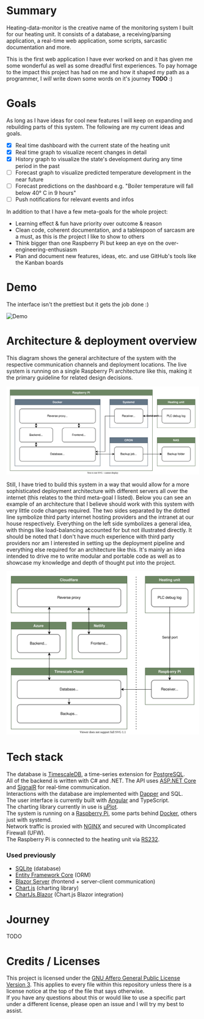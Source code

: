 # Summary

Heating-data-monitor is the creative name of the monitoring system I built for our heating unit. It consists of a database, a receiving/parsing application, a real-time web application, some scripts, sarcastic documentation and more.

This is the first web application I have ever worked on and it has given me some wonderful as well as some dreadful first experiences. To pay homage to the impact this project has had on me and how it shaped my path as a programmer, I _will_ write down some words on it's journey **TODO** :)

# Goals

As long as I have ideas for cool new features I will keep on expanding and rebuilding parts of this system. The following are my current ideas and goals.

- [x] Real time dashboard with the current state of the heating unit
- [x] Real time graph to visualize recent changes in detail
- [x] History graph to visualize the state's development during any time period in the past
- [ ] Forecast graph to visualize predicted temperature development in the near future
- [ ] Forecast predictions on the dashboard e.g. "Boiler temperature will fall below 40° C in 9 hours"
- [ ] Push notifications for relevant events and infos

In addition to that I have a few meta-goals for the whole project:

- Learning effect & fun have priority over outcome & reason
- Clean code, coherent documentation, and a tablespoon of sarcasm are a must, as this is _the_ project I like to show to others
- Think bigger than one Raspberry Pi but keep an eye on the over-engineering-enthusiasm
- Plan and document new features, ideas, etc. and use GitHub's tools like the Kanban boards

# Demo

The interface isn't the prettiest but it gets the job done :)

![Demo](Demo.gif)

# Architecture & deployment overview

This diagram shows the general architecture of the system with the respective communication channels and deployment locations. The live system is running on a single Raspberry Pi architecture like this, making it the primary guideline for related design decisions.

![Architecture overview](architectural_overview.drawio.svg)

Still, I have tried to build this system in a way that would allow for a more sophisticated deployment architecture with different servers all over the internet (this relates to the third meta-goal I listed). Below you can see an example of an architecture that I believe should work with this system with very little code changes required. The two sides separated by the dotted line symbolize third party internet hosting providers and the intranet at our house respectively. Everything on the left side symbolizes a general idea, with things like load-balancing accounted for but not illustrated directly. It should be noted that I don't have much experience with third party providers nor am I interested in setting up the deployment pipeline and everything else required for an architecture like this. It's mainly an idea intended to drive me to write modular and portable code as well as to showcase my knowledge and depth of thought put into the project.

![Architecture overview of imagined architecture](architectural_overview_imagined.drawio.svg)

# Tech stack

The database is [TimescaleDB](https://www.timescale.com/), a time-series extension for [PostgreSQL](https://www.postgresql.org/).  
All of the backend is written with C# and .NET. The API uses [ASP.NET Core](https://docs.microsoft.com/en-us/aspnet/core) and [SignalR](https://docs.microsoft.com/en-us/aspnet/core/signalr/introduction) for real-time communication.  
Interactions with the database are implemented with [Dapper](https://dapperlib.github.io/Dapper/) and SQL.  
The user interface is currently built with [Angular](https://angular.io/) and TypeScript.  
The charting library currently in use is [μPlot](https://leeoniya.github.io/uPlot/).  
The system is running on a [Raspberry Pi](https://www.raspberrypi.org/), some parts behind [Docker](https://www.docker.com/), others just with systemd.  
Network traffic is proxied with [NGINX](https://nginx.org/) and secured with Uncomplicated Firewall (UFW).  
The Raspberry Pi is connected to the heating unit via [RS232](https://en.wikipedia.org/wiki/RS-232).

### Used previously

- [SQLite](https://sqlite.org) (database)
- [Entity Framework Core](https://docs.microsoft.com/en-us/ef/core/) (ORM)
- [Blazor Server](https://docs.microsoft.com/en-us/aspnet/core/blazor/) (frontend + server-client communication)
- [Chart.js](https://www.chartjs.org/) (charting library)
- [ChartJs.Blazor](https://github.com/mariusmuntean/ChartJs.Blazor) (Chart.js Blazor integration)

# Journey

TODO

# Credits / Licenses

This project is licensed under the [GNU Affero General Public License Version 3](https://www.gnu.org/licenses/agpl-3.0.en.html). This applies to every file within this repository unless there is a license notice at the top of the file that says otherwise.  
If you have any questions about this or would like to use a specific part under a different license, please open an issue and I will try my best to assist.
